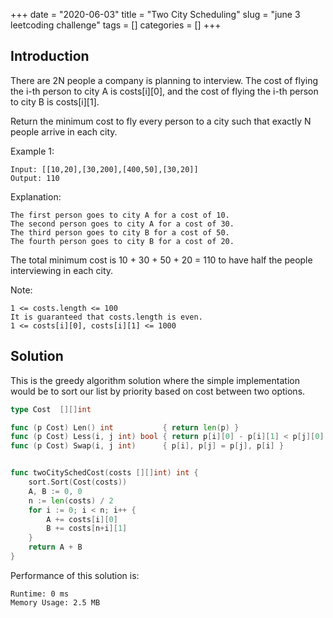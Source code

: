 +++
date = "2020-06-03"
title = "Two City Scheduling"
slug = "june 3 leetcoding challenge"
tags = []
categories = []
+++

## Introduction

There are 2N people a company is planning to interview. The cost of flying the i-th person to city A is costs[i][0], and the cost of flying the i-th person to city B is costs[i][1].

Return the minimum cost to fly every person to a city such that exactly N people arrive in each city.

Example 1:
```
Input: [[10,20],[30,200],[400,50],[30,20]]
Output: 110
```

Explanation:
```
The first person goes to city A for a cost of 10.
The second person goes to city A for a cost of 30.
The third person goes to city B for a cost of 50.
The fourth person goes to city B for a cost of 20.
```

The total minimum cost is 10 + 30 + 50 + 20 = 110 to have half the people interviewing in each city.


Note:
```
1 <= costs.length <= 100
It is guaranteed that costs.length is even.
1 <= costs[i][0], costs[i][1] <= 1000
```

## Solution

This is the greedy algorithm solution where the simple implementation would be to sort our list by priority based on cost between two options.


``` go
type Cost  [][]int

func (p Cost) Len() int           { return len(p) }
func (p Cost) Less(i, j int) bool { return p[i][0] - p[i][1] < p[j][0] - p[j][1] }
func (p Cost) Swap(i, j int)      { p[i], p[j] = p[j], p[i] }


func twoCitySchedCost(costs [][]int) int {
    sort.Sort(Cost(costs))
    A, B := 0, 0
    n := len(costs) / 2
    for i := 0; i < n; i++ {
        A += costs[i][0]
        B += costs[n+i][1]
    }
    return A + B
}
```

Performance of this solution is:
```
Runtime: 0 ms
Memory Usage: 2.5 MB
```
